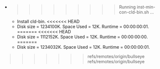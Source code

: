 * >>>>>>>>> Running inst-min-con-cld-bin.sh ...
  * Install cld-bin.
<<<<<<< HEAD
  * Disk size = 1234100K. Space Used = 12K. Runtime = 00:00:00:01.
=======
<<<<<<< HEAD
  * Disk size = 1112152K. Space Used = 12K. Runtime = 00:00:00:00.
=======
  * Disk size = 1234032K. Space Used = 12K. Runtime = 00:00:00:01.
>>>>>>> refs/remotes/origin/bullseye
>>>>>>> refs/remotes/origin/bullseye

